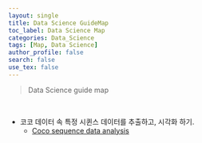 ```yaml
---
layout: single
title: Data Science GuideMap
toc_label: Data Science Map
categories: Data_Science
tags: [Map, Data Science]
author_profile: false
search: false
use_tex: false
---
```


> Data Science guide map

<br>

- 코코 데이터 속 특정 시퀸스 데이터를 추출하고, 시각화 하기.
  - [Coco sequence data analysis]({{site.url}}/data_science/coco_sequence_data_analysis/)
